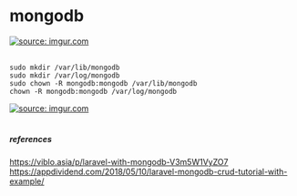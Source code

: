 # mongodb
<a href="https://imgur.com/iYdSKIb"><img src="https://i.imgur.com/iYdSKIb.png" title="source: imgur.com" /></a><br/><br/>
```
sudo mkdir /var/lib/mongodb
sudo mkdir /var/log/mongodb
sudo chown -R mongodb:mongodb /var/lib/mongodb
chown -R mongodb:mongodb /var/log/mongodb
```
<a href="https://imgur.com/ddmEKaK"><img src="https://i.imgur.com/ddmEKaK.png" title="source: imgur.com" /></a><br/><br/>

##### references
https://viblo.asia/p/laravel-with-mongodb-V3m5W1VyZO7
https://appdividend.com/2018/05/10/laravel-mongodb-crud-tutorial-with-example/
